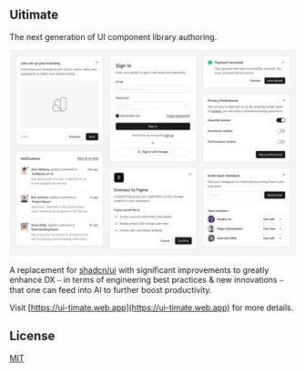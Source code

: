 ## Uitimate
The next generation of UI component library authoring.

![hero](packages/docs/public/uitimate-demo-img.png)

A replacement for [shadcn/ui](https://github.com/shadcn-ui/ui) with significant improvements to greatly enhance DX ⎯ in terms of engineering best practices & new innovations ⎯ that one can feed into AI to further boost productivity.

Visit [https://ui-timate.web.app](https://ui-timate.web.app) for more details.

## License
[MIT](https://github.com/its-tim-lee/uitimate/blob/main/LICENSE.md)